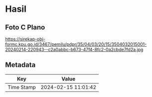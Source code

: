 # Hasil

## Foto C Plano

https://sirekap-obj-formc.kpu.go.id/3467/pemilu/pdpr/35/04/03/20/15/3504032015001-20240214-220943--c2a0abbc-b673-47f4-8fc2-0a2cbde7fd2a.jpg


## Metadata

| Key        | Value               |
| ---------- | ------------------- |
| Time Stamp | 2024-02-15 11:01:42 |




